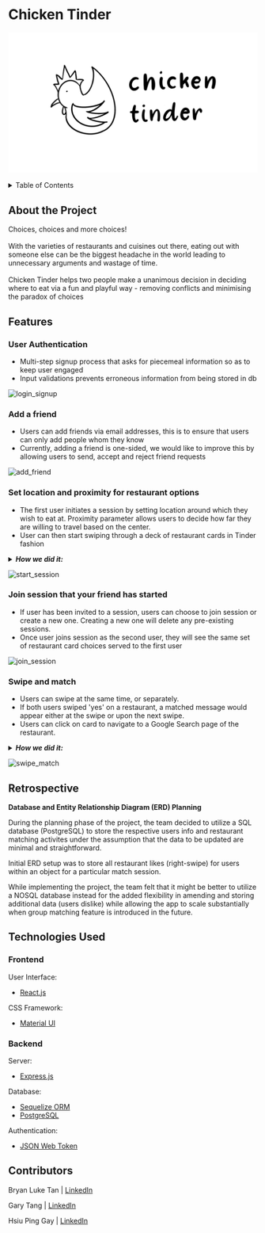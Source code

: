 <h1> Chicken Tinder </h1>

![chicken_tinder_logo](./public/chickenTinder.png)

<details>
<summary>Table of Contents</summary>
<br>
 <ol> 
    <li> <a href="#about"> About the Project </a></li>
    <li> <a href="#features"> Features </a></li>
    <li> <a href="#retrospective"> Retrospective </a></li>
   <li> <a href="#tech-used"> Technologies Used </a></li>
  <li> <a href="#contributors"> Contributors </a></li>
  </ol>
</details>

<div id="about">
 <h2> About the Project </h2>
Choices, choices and more choices!  
 <br>
 <br>
With the varieties of restaurants and cuisines out there, eating out with someone else can be the biggest headache in the world leading to unnecessary arguments and wastage of time.
<br>
<br>
Chicken Tinder helps two people make a unanimous decision in deciding where to eat via a fun and playful way - removing conflicts and minimising the paradox of choices

</div>

<h2 id="features"> Features </h2>

<h3> User Authentication </h3>

<ul>
 <li>Multi-step signup process that asks for piecemeal information so as to keep user engaged</li>
 <li>Input validations prevents erroneous information from being stored in db</li>
</ul>

![login_signup](https://user-images.githubusercontent.com/85098526/162946846-ddddd5cc-464b-49e8-8da4-b910da0da167.gif)

<h3> Add a friend </h3>

<ul>
 <li>Users can add friends via email addresses, this is to ensure that users can only add people whom they know</li>
 <li>Currently, adding a friend is one-sided, we would like to improve this by allowing users to send, accept and reject friend requests</li>
</ul>

![add_friend](https://user-images.githubusercontent.com/85098526/162947199-9f8d5943-f1ec-4c08-9792-f48702215a9c.gif)

<h3> Set location and proximity for restaurant options </h3>

<ul>
 <li>The first user initiates a session by setting location around which they wish to eat at. Proximity parameter allows users to decide how far they are willing to travel based on the center.</li>
 <li>User can then start swiping through a deck of restaurant cards in Tinder fashion</li>
</ul>

<details>
 <summary><i> <b>How we did it:</b> </i></summary>
<ul>
<li>We used react-google-maps API to create an autocomplete input bar and corresponding map that would display the location that the user chooses.</li>
 <li>We used various MUI components to create a user-friendly multi-step form. </li>
  <li>Information about center, radius, cuisine type will be sent to the backend which queries the Google Maps API.</li>
  <li>Google Maps API returns an array of 20 restaurants which the backend (1) saves in db and then (2) sends to frontend. Restaurant results are saved in db so that it's retrievable later on for the second user</li>
  </ul>
 </details>

![start_session](https://user-images.githubusercontent.com/85098526/162947028-7843def2-7070-49c5-994d-518907affdf9.gif)

<h3> Join session that your friend has started </h3>

<ul>
 <li>If user has been invited to a session, users can choose to join session or create a new one. Creating a new one will delete any pre-existing sessions.</li>
 <li>Once user joins session as the second user, they will see the same set of restaurant card choices served to the first user</li>
</ul>

![join_session](https://user-images.githubusercontent.com/85098526/162947118-11c4154f-cefc-4216-9d46-16c4e56ced5d.gif)

<h3> Swipe and match </h3>

<ul>
 <li>Users can swipe at the same time, or separately.</li>
 <li>If both users swiped 'yes' on a restaurant, a matched message would appear either at the swipe or upon the next swipe.</li>
 <li>Users can click on card to navigate to a Google Search page of the restaurant.</li>
</ul>

<details>
 <summary><i> <b>How we did it:</b> </i></summary>
<ul>
<li>Restaurant results from Google Maps API is sent to frontend and saved in db when first user initiates session</li>
 <li>Frontend retrieves these results from db via GET request when second user joins session</li>
 <li>Restaurant name and photo is rendered using react-tinder-cards API which also provides the swipe functionality</li>
 <li>After every swipe, swipe details are stored in db and checked against existing data to see if there is a match</li>
 <li>Once there is a match, backend sends match success information to the frontend to render success message</li>
  </ul>
 </details>

![swipe_match](https://user-images.githubusercontent.com/85098526/162947415-fb5621e8-5825-4df6-ac96-3649843eb440.gif)

<div id="retrospective">
 <h2> Retrospective</h2>

<b>Database and Entity Relationship Diagram (ERD) Planning </b>
<br>

During the planning phase of the project, the team decided to utilize a SQL database (PostgreSQL) to store the respective users info and restaurant matching activites under the assumption that the data to be updated are minimal and straightforward.

Initial ERD setup was to store all restaurant likes (right-swipe) for users within an object for a particular match session.

While implementing the project, the team felt that it might be better to utilize a NOSQL database instead for the added flexibility in amending and storing additional data (users dislike) while allowing the app to scale substantially when group matching feature is introduced in the future.

</div>

<div id="tech-used">
<h2> Technologies Used </h2>
 
 <h3>Frontend</h3>
 
 User Interface:
 <ul>
  <li><a href="https://reactjs.org/" target="_blank"> React.js <a/></li>
 </ul>
 
 CSS Framework:
 <ul>
  <li><a href="https://mui.com/" target="_blank"> Material UI <a/></li> 
 </ul>
 
 <h3> Backend </h3>
 
 Server:
 <ul>
   <li><a href="https://expressjs.com/" target="_blank"> Express.js <a/></li>
 </ul>
 
  Database:
 <ul>
   <li><a href="https://sequelize.org/" target="_blank"> Sequelize ORM <a/></li> 
   <li><a href="https://www.postgresql.org/" target="_blank"> PostgreSQL <a/></li>
 </ul>
 
 Authentication:
 <ul>
   <li><a href="https://jwt.io/" target="_blank"> JSON Web Token <a/></li>
 </ul>
 
 <h2 id="contributors"> Contributors </h2>

Bryan Luke Tan | <a href="https://www.linkedin.com/in/bryan-luke-138a901b6" target="_blank"> LinkedIn<a/>

Gary Tang | <a href="https://www.linkedin.com/in/garytangyc/" target="_blank"> LinkedIn<a/>

Hsiu Ping Gay | <a href="https://www.linkedin.com/in/hsiupinggay" target="_blank"> LinkedIn<a/>
